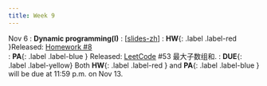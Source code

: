 ```yaml
---
title: Week 9
---
```


Nov 6
: **Dynamic programming(I)**
  :  \[[slides-zh](https://basics.sjtu.edu.cn/~yangqizhe/pdf/algo2023w/slides/AlgoLec9-handout-zh.pdf)\]
:  **HW**{: .label .label-red }Released: [Homework #8](https://basics.sjtu.edu.cn/~yangqizhe/pdf/algo2023w/homework/Algo-hw8.pdf)  
: **PA**{: .label .label-blue } Released: [LeetCode](https://leetcode.cn/problems/maximum-subarray/) #53 最大子数组和.
: **DUE**{: .label .label-yellow} Both **HW**{: .label .label-red } and  **PA**{: .label .label-blue } will be due at 11:59 p.m. on Nov 13. 


  

